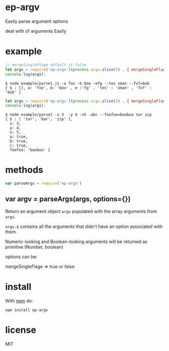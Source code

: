 # ep-argv
Easily parse argument options

deal with of arguments Easily  


# example

``` js
// mergeSingleFlage default is false
let args = require('ep-argv')(process.argv.slice(2) , { mergeSingleFlage : false });
console.log(args);
```

```
$ node example/parse1.js -a foo -b boo -efg --tes xman --fof=bob
{ $ : [], a: 'foo', b: 'boo' , e :'fg' , 'tes' : 'xman' , 'fof' : 'bob' }
```


``` js
let args = require('ep-argv')(process.argv.slice(2) , { mergeSingleFlage : true });
console.log(args);
```

```
$ node example/parse1 -x 3  -y 4 -n5 -abc --foofoo=booboo tar zip
{ $ : [ 'tar', 'bar', 'zip' ],
  x: 3,
  y: 4,
  n: 5,
  a: true,
  b: true,
  c: true,
  foofoo: 'booboo' }
```


# methods

``` js
var parseArgs = require('ep-argv')
```

## var argv = parseArgs(args, options={})

Return an argument object `argv` populated with the array arguments from `args`.

`argv.$` contains all the arguments that didn't have an option associated with
them.

Numeric-looking and Boolean-looking arguments will be returned as primitive (Number, boolean) 


options can be:

  mergeSingleFlage => true or false


# install

With [npm](https://npmjs.org) do:

```
npm install ep-argv
```

# license

MIT

